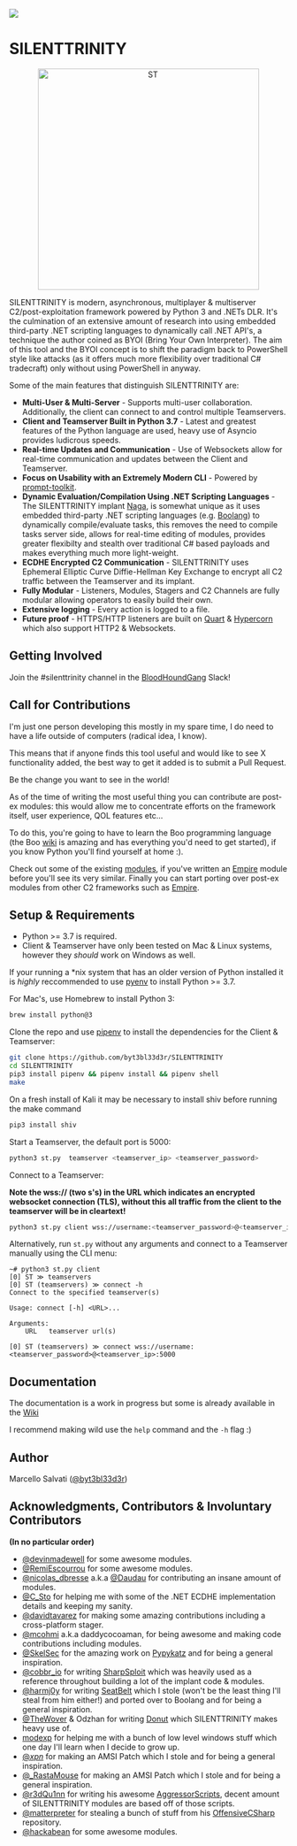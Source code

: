 ![](https://github.com/byt3bl33d3r/SILENTTRINITY/workflows/SILENTTRINITY%20Tests/badge.svg)

# SILENTTRINITY

<p align="center">
  <img src="https://user-images.githubusercontent.com/5151193/45964397-e462e280-bfe2-11e8-88a7-69212e0f0355.png" width=400 height=400 alt="ST"/>
</p>

SILENTTRINITY is modern, asynchronous, multiplayer & multiserver C2/post-exploitation framework powered by Python 3 and .NETs DLR. It's the culmination of an extensive amount of research into using embedded third-party .NET scripting languages to dynamically call .NET API's, a technique the author coined as BYOI (Bring Your Own Interpreter). The aim of this tool and the BYOI concept is to shift the paradigm back to PowerShell style like attacks (as it offers much more flexibility over traditional C# tradecraft) only without using PowerShell in anyway.

Some of the main features that distinguish SILENTTRINITY are:
- **Multi-User & Multi-Server** - Supports multi-user collaboration. Additionally, the client can connect to and control multiple Teamservers.
- **Client and Teamserver Built in Python 3.7** - Latest and greatest features of the Python language are used, heavy use of Asyncio provides ludicrous speeds.
- **Real-time Updates and Communication** - Use of Websockets allow for real-time communication and updates between the Client and Teamserver.
- **Focus on Usability with an Extremely Modern CLI** - Powered by [prompt-toolkit](https://github.com/prompt-toolkit/python-prompt-toolkit).
- **Dynamic Evaluation/Compilation Using .NET Scripting Languages** - The SILENTTRINITY implant [Naga](https://github.com/byt3bl33d3r/Naga), is somewhat unique as it uses embedded third-party .NET scripting languages (e.g. [Boolang](https://github.com/boo-lang/boo)) to dynamically compile/evaluate tasks, this removes the need to compile tasks server side, allows for real-time editing of modules, provides greater flexibilty and stealth over traditional C# based payloads and makes everything much more light-weight.
- **ECDHE Encrypted C2 Communication** - SILENTTRINITY uses Ephemeral Elliptic Curve Diffie-Hellman Key Exchange to encrypt all C2 traffic between the Teamserver and its implant.
- **Fully Modular** - Listeners, Modules, Stagers and C2 Channels are fully modular allowing operators to easily build their own.
- **Extensive logging** - Every action is logged to a file.
- **Future proof** - HTTPS/HTTP listeners are built on [Quart](https://gitlab.com/pgjones/quart) & [Hypercorn](https://gitlab.com/pgjones/hypercorn) which also support HTTP2 & Websockets.

## Getting Involved

Join the #silenttrinity channel in the [BloodHoundGang](https://bloodhoundgang.herokuapp.com/) Slack!

## Call for Contributions

I'm just one person developing this mostly in my spare time, I do need to have a life outside of computers (radical idea, I know).

This means that if anyone finds this tool useful and would like to see X functionality added, the best way to get it added is to submit a Pull Request.

Be the change you want to see in the world!

As of the time of writing the most useful thing you can contribute are post-ex modules: this would allow me to concentrate efforts on the framework itself, user experience, QOL features etc...

To do this, you're going to have to learn the Boo programming language (the Boo [wiki](https://github.com/boo-lang/boo/wiki) is amazing and has everything you'd need to get started), if you know Python you'll find yourself at home :).

Check out some of the existing [modules](../master/core/teamserver/modules/boo), if you've written an [Empire](https://github.com/EmpireProject/Empire) module before you'll see its very similar.
Finally you can start porting over post-ex modules from other C2 frameworks such as [Empire](https://github.com/EmpireProject/Empire).

## Setup & Requirements

- Python >= 3.7 is required.
- Client & Teamserver have only been tested on Mac & Linux systems, however they *should* work on Windows as well.

If your running a *nix system that has an older version of Python installed it is *highly* reccommended to use [pyenv](https://github.com/pyenv/pyenv) to install Python >= 3.7.

For Mac's, use Homebrew to install Python 3:
```bash
brew install python@3
```

Clone the repo and use [pipenv](https://github.com/pypa/pipenv) to install the dependencies for the Client & Teamserver:

```bash
git clone https://github.com/byt3bl33d3r/SILENTTRINITY
cd SILENTTRINITY
pip3 install pipenv && pipenv install && pipenv shell
make
```

On a fresh install of Kali it may be necessary to install shiv before running the make command
```bash
pip3 install shiv
```

Start a Teamserver, the default port is 5000:
```bash
python3 st.py  teamserver <teamserver_ip> <teamserver_password>
```

Connect to a Teamserver:

**Note the wss:// (two s's) in the URL which indicates an encrypted websocket connection (TLS), without this all traffic from the client to the teamserver will be in cleartext!**

```bash
python3 st.py client wss://username:<teamserver_password>@<teamserver_ip>:5000
```

Alternatively, run ```st.py``` without any arguments and connect to a Teamserver manually using the CLI menu:
```
~# python3 st.py client
[0] ST ≫ teamservers
[0] ST (teamservers) ≫ connect -h
Connect to the specified teamserver(s)

Usage: connect [-h] <URL>...

Arguments:
    URL   teamserver url(s)

[0] ST (teamservers) ≫ connect wss://username:<teamserver_password>@<teamserver_ip>:5000
```

## Documentation

The documentation is a work in progress but some is already available in the [Wiki](https://github.com/byt3bl33d3r/SILENTTRINITY/wiki)

I recommend making wild use the ```help``` command and the ```-h``` flag :)

## Author

Marcello Salvati ([@byt3bl33d3r](https://twitter.com/byt3bl33d3r))

## Acknowledgments, Contributors & Involuntary Contributors

**(In no particular order)**

- [@devinmadewell](https://github.com/devinmadewell) for some awesome modules.
- [@RemiEscourrou](https://github.com/RemiEscourrou) for some awesome modules.
- [@nicolas_dbresse](https://twitter.com/nicolas_dbresse) a.k.a [@Daudau](https://github.com/Daudau) for contributing an insane amount of modules.
- [@C_Sto](https://twitter.com/C__Sto) for helping me with some of the .NET ECDHE implementation details and keeping my sanity.
- [@davidtavarez](https://twitter.com/davidtavarez) for making some amazing contributions including a cross-platform stager.
- [@mcohmi](https://twitter.com/mcohmi) a.k.a daddycocoaman, for being awesome and making code contributions including modules.
- [@SkelSec](https://twitter.com/SkelSec) for the amazing work on [Pypykatz](https://github.com/skelsec/pypykatz) and for being a general inspiration.
- [@cobbr_io](https://twitter.com/cobbr_io) for writing [SharpSploit](https://github.com/cobbr/SharpSploit) which was heavily used as a reference throughout building a lot of the implant code & modules.
- [@harmj0y](https://twitter.com/harmj0y) for writing [SeatBelt](https://github.com/GhostPack/Seatbelt) which I stole (won't be the least thing I'll steal from him either!) and ported over to Boolang and for being a general inspiration.
- [@TheWover](https://twitter.com/TheRealWover) & Odzhan for writing [Donut](https://github.com/TheWover/donut) which SILENTTRINITY makes heavy use of.
- [modexp](https://modexp.wordpress.com) for helping me with a bunch of low level windows stuff which one day I'll learn when I decide to grow up.
- [@_xpn_](https://twitter.com/_xpn_) for making an AMSI Patch which I stole and for being a general inspiration.
- [@_RastaMouse](https://twitter.com/_RastaMouse) for making an AMSI Patch which I stole and for being a general inspiration.
- [@r3dQu1nn](https://twitter.com/r3dQu1nn) for writing his awesome [AggressorScripts](https://github.com/harleyQu1nn/AggressorScripts), decent amount of SILENTTRINITY modules are based off of those scripts.
- [@matterpreter](https://twitter.com/matterpreter) for stealing a bunch of stuff from his [OffensiveCSharp](https://github.com/matterpreter/OffensiveCSharp) repository.
- [@hackabean](https://github.com/hackabean) for some awesome modules.
